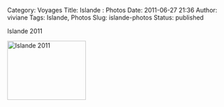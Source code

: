 Category: Voyages
Title: Islande : Photos
Date: 2011-06-27 21:36
Author: viviane
Tags: Islande, Photos
Slug: islande-photos
Status: published

<p>Islande 2011</p><a href="http://www.facebook.com/media/set/?set=a.10150208940224542.320062.599044541&amp;l=e0742ac4b3"><img title="Islande 2011" src="http://photos-g.ak.fbcdn.net/hphotos-ak-ash4/264866_10150208942504542_599044541_7184817_8085701_a.jpg" alt="Islande 2011" width="180" height="135" /></a> 